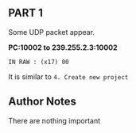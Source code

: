## PART 1
Some UDP packet appear.  

__PC:10002 to 239.255.2.3:10002__
```
IN RAW : (x17) 00
```

It is similar to ```4. Create new project```

## Author Notes
There are nothing important
